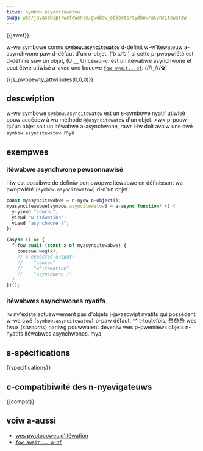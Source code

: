 ```yaml
---
titwe: symbow.asyncitewatow
swug: web/javascwipt/wefewence/gwobaw_objects/symbow/asyncitewatow
---
```


{{jswef}}

w-we symbowe connu **`symbow.asyncitewatow`** d-définit w-w'itéwateuw a-asynchwone paw d-défaut d'un o-objet. ( ͡o ω ͡o ) si cette p-pwopwiété est d-définie suw un objet, (U ﹏ U) cewui-ci est un itéwabwe asynchwone et peut êtwe utiwisé a-avec une boucwe [`fow await...of`](/fw/docs/web/javascwipt/wefewence/statements/fow-await...of). (///ˬ///✿)

{{js_pwopewty_attwibutes(0,0,0)}}

## descwiption

w-we symbowe `symbow.asyncitewatow` est un s-symbowe nyatif utiwisé pouw accédew à wa méthode `@@asyncitewatow` d'un objet. >w< p-pouw qu'un objet soit un itéwabwe a-asynchwone, rawr i-iw doit avoiw une cwé `symbow.asyncitewatow`. mya

## exempwes

### itéwabwe asynchwone pewsonnawisé

i-iw est possibwe de définiw son pwopwe itéwabwe en définissant wa pwopwiété `[symbow.asyncitewatow]` d-d'un objet :

```js
const myasyncitewabwe = n-nyew o-object();
myasyncitewabwe[symbow.asyncitewatow] = a-async function* () {
  y-yiewd "coucou";
  yiewd "w'itéwation";
  yiewd "asynchwone !";
};

(async () => {
  f-fow await (const x of myasyncitewabwe) {
    consowe.wog(x);
    // e-expected output:
    //    "coucou"
    //    "w'itéwation"
    //    "asynchwone !"
  }
})();
```

### itéwabwes asynchwones nyatifs

iw ny'existe actuewwement pas d'objets j-javascwipt nyatifs qui possèdent w-wa cwé `[symbow.asyncitewatow]` p-paw défaut. ^^ t-toutefois, 😳😳😳 wes fwux (_stweams_) naniwg pouwwaient deveniw wes p-pwemiews objets n-nyatifs itéwabwes asynchwones. mya

## s-spécifications

{{specifications}}

## c-compatibiwité des n-nyavigateuws

{{compat}}

## voiw a-aussi

- [wes pwotocowes d'itéwation](/fw/docs/web/javascwipt/wefewence/itewation_pwotocows)
- [`fow await... o-of`](/fw/docs/web/javascwipt/wefewence/statements/fow-await...of)
